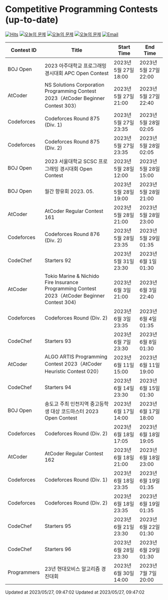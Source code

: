 Competitive Programming Contests (up-to-date)
========
[![Hits](https://hits.seeyoufarm.com/api/count/incr/badge.svg?url=https%3A%2F%2Fgithub.com%2Fika9810%2FCompetitive-Programming-Contests&count_bg=%2379C83D&title_bg=%23555555&icon=&icon_color=%23E7E7E7&title=hits&edge_flat=false)](https://hits.seeyoufarm.com)
[![오늘의 문제](https://img.shields.io/badge/Today's%20ABC-Link-lightpink)](https://github.com/ika9810/Atcoder-Daily-Contests/blob/main/ABC.md) 
[![오늘의 문제](https://img.shields.io/badge/Today's%20ARC-Link-orange)](https://github.com/ika9810/Atcoder-Daily-Contests/blob/main/ARC.md) 
[![오늘의 문제](https://img.shields.io/badge/Today's%20AGC-Link-red)](https://github.com/ika9810/Atcoder-Daily-Contests/blob/main/AGC.md) 
[![Email](https://img.shields.io/badge/Email-ika7204@naver.com-ff69b4)](mailTo:ika7204@naver.com)

 Contest ID | Title | Start Time | End Time |
---|---|---|---|
| BOJ Open | 2023 아주대학교 프로그래밍 경시대회 APC Open Contest | 2023년 5월 27일 18:00 | 2023년 5월 27일 22:00 |
| AtCoder | NS Solutions Corporation Programming Contest 2023（AtCoder Beginner Contest 303） | 2023년 5월 27일 21:00 | 2023년 5월 27일 22:40 |
| Codeforces | Codeforces Round 875 (Div. 1) | 2023년 5월 27일 23:35 | 2023년 5월 28일 02:05 |
| Codeforces | Codeforces Round 875 (Div. 2) | 2023년 5월 27일 23:35 | 2023년 5월 28일 02:05 |
| BOJ Open | 2023 서울대학교 SCSC 프로그래밍 경시대회 Open Contest | 2023년 5월 28일 12:00 | 2023년 5월 28일 15:00 |
| BOJ Open | 월간 향유회 2023. 05. | 2023년 5월 28일 19:00 | 2023년 5월 28일 21:00 |
| AtCoder | AtCoder Regular Contest 161 | 2023년 5월 28일 21:00 | 2023년 5월 28일 23:00 |
| Codeforces | Codeforces Round 876 (Div. 2) | 2023년 5월 28일 23:35 | 2023년 5월 29일 01:35 |
| CodeChef | Starters 92 | 2023년 5월 31일 23:30 | 2023년 6월 1일 01:30 |
| AtCoder | Tokio Marine & Nichido Fire Insurance Programming Contest 2023（AtCoder Beginner Contest 304) | 2023년 6월 3일 21:00 | 2023년 6월 3일 22:40 |
| Codeforces | Codeforces Round (Div. 2) | 2023년 6월 3일 23:35 | 2023년 6월 4일 01:35 |
| CodeChef | Starters 93 | 2023년 6월 7일 23:30 | 2023년 6월 8일 01:30 |
| AtCoder | ALGO ARTIS Programming Contest 2023（AtCoder Heuristic Contest 020） | 2023년 6월 11일 15:00 | 2023년 6월 11일 19:00 |
| CodeChef | Starters 94 | 2023년 6월 14일 23:30 | 2023년 6월 15일 01:30 |
| BOJ Open | 송도고 주최 인천지역 중고등학생 대상 코드마스터 2023 Open Contest | 2023년 6월 17일 14:00 | 2023년 6월 17일 18:00 |
| Codeforces | Codeforces Round (Div. 2) | 2023년 6월 18일 17:05 | 2023년 6월 18일 19:05 |
| AtCoder | AtCoder Regular Contest 162 | 2023년 6월 18일 21:00 | 2023년 6월 18일 23:00 |
| Codeforces | Codeforces Round (Div. 1) | 2023년 6월 18일 23:35 | 2023년 6월 19일 01:35 |
| Codeforces | Codeforces Round (Div. 2) | 2023년 6월 18일 23:35 | 2023년 6월 19일 01:35 |
| CodeChef | Starters 95 | 2023년 6월 21일 23:30 | 2023년 6월 22일 01:30 |
| CodeChef | Starters 96 | 2023년 6월 28일 23:30 | 2023년 6월 29일 01:30 |
| Programmers | 23년 현대모비스 알고리즘 경진대회 | 2023년 6월 30일 14:00 | 2023년 7월 7일 20:00 |

Updated at 2023/05/27, 09:47:02
Updated at 2023/05/27, 09:47:02
